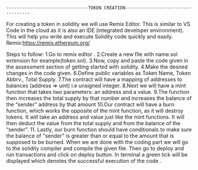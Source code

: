     -------------------------------TOKEN CREATION----------------------------------

For creating a token in solidity we will use Remix Editor.
This is similar to VS Code in the cloud as it is also an IDE (integrated developer environment).
This will help you write and execute Solidity code quickly and easily.
Remix:https://remix.ethereum.org/

Steps to follow:
1.Go to remix editor .
2.Create a new file with name.sol extension for example(token.sol).
3.Now, copy and paste the code given in the assessment section of getting started with solidity.
4.Make the desired changes in the code given.
6.Define public variables as  Token Name, Token Abbrv., Total Supply.
7.The  contract will have a mapping of addresses to balances (address => uint) i.e unsigned integer.
8.Next we will have a mint function that takes two parameters: an address and a value. 
9.The function then increases the total supply by that number and increases the balance 
       of the “sender” address by that amount
10.Our contract will have a burn function, which works the opposite of the mint function, as it will destroy tokens. 
       It will take an address and value just like the mint functions. It will then deduct the value from the total supply 
       and from the balance of the “sender”.
11. Lastly, our burn function should have conditionals to make sure the balance of "sender" is greater than or equal 
       to the amount that is supposed to be burned.
When we are done with the coding part we will go to the solidity compiler and compile the given file.
Then go to deploy and run transactions and click on deploy button.
In terminal a green tick will be displayed which denotes the successful execution of the code .

